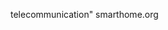 telecommunication"
smarthome.org
<!---
Digitalisationtransformers/Digitalisationtransformers is a ✨ special ✨ repository because its `README.md` (this file) appears on your GitHub profile.
You can click the Preview link to take a look at your changes.
--->
